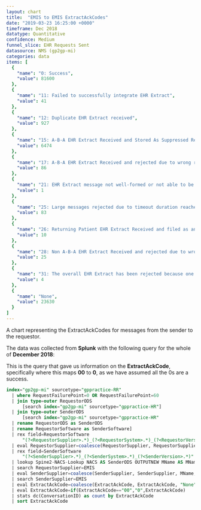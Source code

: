 ```yaml
---
layout: chart
title:  "EMIS to EMIS ExtractAckCodes"
date: "2019-03-23 16:25:00 +0000"
timeframe: Dec 2018
datatype: Quantitative
confidence: Medium
funnel_slice: EHR Requests Sent
datasource: NMS (gp2gp-mi)
categories: data
items: [
  {
    "name": "0: Success",
    "value": 81600
  },
  {
    "name": "11: Failed to successfully integrate EHR Extract",
    "value": 41
  },
  {
    "name": "12: Duplicate EHR Extract received",
    "value": 927
  },
  {
    "name": "15: A-B-A EHR Extract Received and Stored As Suppressed Record",
    "value": 6474
  },
  {
    "name": "17: A-B-A EHR Extract Received and rejected due to wrong record or wrong patient",
    "value": 86
  },
  {
    "name": "21: EHR Extract message not well-formed or not able to be processed",
    "value": 1
  },
  {
    "name": "25: Large messages rejected due to timeout duration reached of overall transfer",
    "value": 83
  },
  {
    "name": "26: Returning Patient EHR Extract Received and filed as an attachment",
    "value": 10
  },
  {
    "name": "28: Non A-B-A EHR Extract Received and rejected due to wrong record or wrong patient",
    "value": 25
  },
  {
    "name": "31: The overall EHR Extract has been rejected because one or more attachments via Large Messages were not received",
    "value": 4
  },
  {
    "name": "None",
    "value": 23630
  }
]
---
```

A chart representing the ExtractAckCodes for messages from the sender to the requestor.

The data was collected from **Splunk** with the following query for the whole of **December 2018**:

This is the query that gave us information on the **ExtractAckCode**, specifically where this maps **00** to **0**, as we have assumed all the 0s are a success.
```sql
index="gp2gp-mi" sourcetype="gppractice-RR"     
  | where RequestFailurePoint=0 OR RequestFailurePoint=60      
  | join type=outer RequestorODS
      [search index="gp2gp-mi" sourcetype="gppractice-HR"]      
  | join type=outer SenderODS          
      [search index="gp2gp-mi" sourcetype="gppractice-HR"            
  | rename RequestorODS as SenderODS            
  | rename RequestorSoftware as SenderSoftware]     
  | rex field=RequestorSoftware        
      "(?<RequestorSupplier>.*)_(?<RequestorSystem>.*)_(?<RequestorVersion>.*)"     
  | eval RequestorSupplier=coalesce(RequestorSupplier, RequestorSupplier, "Unknown")     
  | rex field=SenderSoftware        
      "(?<SenderSupplier>.*)_(?<SenderSystem>.*)_(?<SenderVersion>.*)"     
  | lookup Spine2-NACS-Lookup NACS AS SenderODS OUTPUTNEW MName AS MName     
  | search RequestorSupplier=EMIS 
  | eval SenderSupplier=coalesce(SenderSupplier, SenderSupplier, MName, MName, "Unknown")     
  | search SenderSupplier=EMIS 
  | eval ExtractAckCode=coalesce(ExtractAckCode, ExtractAckCode, "None")
  | eval ExtractAckCode=if(ExtractAckCode=="00","0",ExtractAckCode)
  | stats dc(ConversationID) as count by ExtractAckCode 
  | sort ExtractAckCode
```
